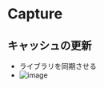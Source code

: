 # Capture
## キャッシュの更新
- ライブラリを同期させる
- ![image](https://user-images.githubusercontent.com/80798265/156970223-18607563-a334-426c-8efb-c5c7af6e8172.png)
